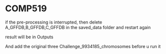 # COMP519

if the pre-processing is interrupted, then delete A_GFFDB,B_GFFDB,C_GFFDB in the saved_data folder
and restart again

result will be in Outputs

And add the original three Challenge_9934185_chromosomes before u run it
